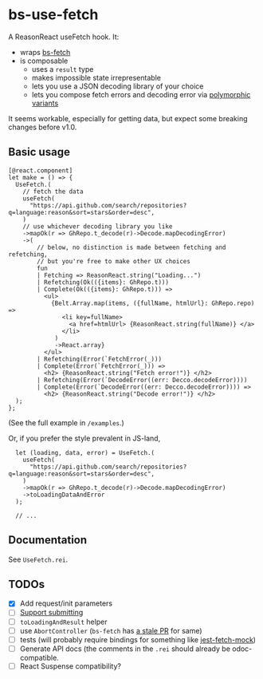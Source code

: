 # bs-use-fetch

A ReasonReact useFetch hook. It:
- wraps [bs-fetch](https://github.com/reasonml-community/bs-fetch)
- is composable
  - uses a `result` type
  - makes impossible state irrepresentable
  - lets you use a JSON decoding library of your choice
  - lets you compose fetch errors and decoding error via [polymorphic variants](http://keleshev.com/composable-error-handling-in-ocaml)

It seems workable, especially for getting data, but expect some breaking
changes before v1.0.

## Basic usage

```reason
[@react.component]
let make = () => {
  UseFetch.(
    // fetch the data
    useFetch(
      "https://api.github.com/search/repositories?q=language:reason&sort=stars&order=desc",
    )
    // use whichever decoding library you like
    ->mapOk(r => GhRepo.t_decode(r)->Decode.mapDecodingError)
    ->(
        // below, no distinction is made between fetching and refetching,
        // but you're free to make other UX choices
        fun
        | Fetching => ReasonReact.string("Loading...")
        | Refetching(Ok(({items}: GhRepo.t)))
        | Complete(Ok(({items}: GhRepo.t))) =>
          <ul>
            {Belt.Array.map(items, ({fullName, htmlUrl}: GhRepo.repo) =>
               <li key=fullName>
                 <a href=htmlUrl> {ReasonReact.string(fullName)} </a>
               </li>
             )
             ->React.array}
          </ul>
        | Refetching(Error(`FetchError(_)))
        | Complete(Error(`FetchError(_))) =>
          <h2> {ReasonReact.string("Fetch error!")} </h2>
        | Refetching(Error(`DecodeError((err: Decco.decodeError))))
        | Complete(Error(`DecodeError((err: Decco.decodeError)))) =>
          <h2> {ReasonReact.string("Decode error!")} </h2>
  );
};
```

(See the full example in `/examples`.)

Or, if you prefer the style prevalent in JS-land,

```reason
  let (loading, data, error) = UseFetch.(
    useFetch(
      "https://api.github.com/search/repositories?q=language:reason&sort=stars&order=desc",
    )
    ->mapOk(r => GhRepo.t_decode(r)->Decode.mapDecodingError)
    ->toLoadingDataAndError
  );

  // ...
```

## Documentation

See `UseFetch.rei`.

## TODOs

- [x] Add request/init parameters
- [ ] [Support submitting](https://github.com/hoichi/bs-use-fetch/issues/2)
- [ ] `toLoadingAndResult` helper
- [ ] use `AbortController` (`bs-fetch` has [a stale PR](https://github.com/reasonml-community/bs-fetch/pull/15) for same)
- [ ] tests (will probably require bindings for something like
      [jest-fetch-mock](https://github.com/jefflau/jest-fetch-mock))
- [ ] Generate API docs (the comments in the `.rei` should already be
      odoc-compatible.
- [ ] React Suspense compatibility?

